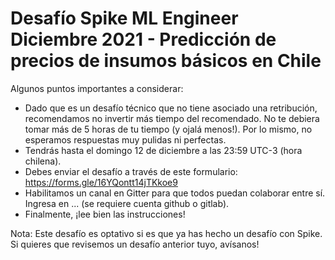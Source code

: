 # Desafío Spike ML Engineer Diciembre 2021 - Predicción de precios de insumos básicos en Chile

Algunos puntos importantes a considerar:

* Dado que es un desafío técnico que no tiene asociado una retribución, recomendamos no invertir más tiempo del recomendado. No te debiera tomar más de 5 horas de tu tiempo (y ojalá menos!). Por lo mismo, no esperamos respuestas muy pulidas ni perfectas.
* Tendrás hasta el domingo 12 de diciembre a las 23:59 UTC-3 (hora chilena).
* Debes enviar el desafío a través de este formulario: https://forms.gle/16YQontt14jTKkoe9
* Habilitamos un canal en Gitter para que todos puedan colaborar entre sí. Ingresa en ... (se requiere cuenta github o gitlab).
* Finalmente, ¡lee bien las instrucciones!

Nota: Este desafío es optativo si es que ya has hecho un desafío con Spike. Si quieres que revisemos un desafío anterior tuyo, avísanos!
